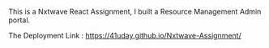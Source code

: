 This is a Nxtwave React Assignment, 
I built a Resource Management Admin portal. 


The Deployment Link : https://41uday.github.io/Nxtwave-Assignment/
